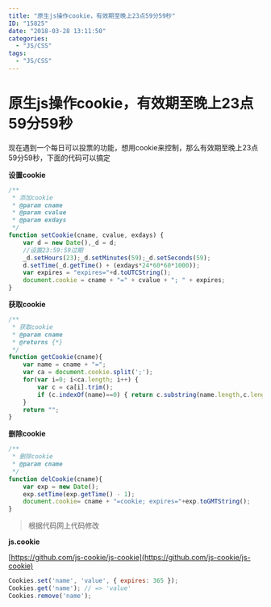 ```yaml
---
title: "原生js操作cookie，有效期至晚上23点59分59秒"
ID: "15825"
date: "2018-03-28 13:11:50"
categories: 
  - "JS/CSS"
tags: 
  - "JS/CSS"
---
```


# 原生js操作cookie，有效期至晚上23点59分59秒

现在遇到一个每日可以投票的功能，想用cookie来控制，那么有效期至晚上23点59分59秒，下面的代码可以搞定

**设置cookie**

``` js 
/**
 * 添加cookie
 * @param cname
 * @param cvalue
 * @param exdays
 */
function setCookie(cname, cvalue, exdays) {
    var d = new Date(),_d = d;
    //设置23:59:59过期
    _d.setHours(23);_d.setMinutes(59);_d.setSeconds(59);
    d.setTime(_d.getTime() + (exdays*24*60*60*1000));
    var expires = "expires="+d.toUTCString();
    document.cookie = cname + "=" + cvalue + "; " + expires;
}
```

**获取cookie**

``` js 
/**
 * 获取cookie
 * @param cname
 * @returns {*}
 */
function getCookie(cname){
    var name = cname + "=";
    var ca = document.cookie.split(';');
    for(var i=0; i<ca.length; i++) {
        var c = ca[i].trim();
        if (c.indexOf(name)==0) { return c.substring(name.length,c.length); }
    }
    return "";
}
```

**删除cookie**

``` js 
/**
 * 删除cookie
 * @param cname
 */
function delCookie(cname){
    var exp = new Date();
    exp.setTime(exp.getTime() - 1);
    document.cookie= cname + "=cookie; expires="+exp.toGMTString();
}
```

> 根据代码网上代码修改

**js.cookie**

[https://github.com/js-cookie/js-cookie](https://github.com/js-cookie/js-cookie)

``` js 
Cookies.set('name', 'value', { expires: 365 });
Cookies.get('name'); // => 'value'
Cookies.remove('name');
```
